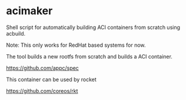 # acimaker
Shell script for automatically building ACI containers from scratch using acbuild.

Note: This only works for RedHat based systems for now.

The tool builds a new rootfs from scratch and builds a ACI container.

https://github.com/appc/spec

This container can be used by rocket

https://github.com/coreos/rkt
